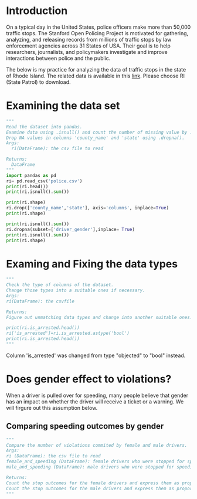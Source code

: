 # Introduction
On a typical day in the United States, police officers make more than 50,000 traffic stops.
The Stanford Open Policing Project is motivated for gathering, analyzing, and releasing records from millions of traffic stops by law enforcement agencies across 31 States of USA. 
Their goal is to help researchers, journalists, and policymakers investigate and improve interactions between police and the public.

The below is my practice for analyzing the data of traffic stops in the state of Rhode Island.
The related data is available in this [link](https://openpolicing.stanford.edu/data/). Please choose RI (State Patrol) to download.

# Examining the data set

```python
"""
Read the dataset into pandas.
Examine data using .isnull() and count the number of missing value by .isnull().sum().
Drop NA values in columns 'county_name' and 'state' using .dropna().
Args:
  ri(DataFrame): the csv file to read

Returns:
  DataFrame
"""
import pandas as pd
ri= pd.read_csv('police.csv')
print(ri.head())
print(ri.isnull().sum())

print(ri.shape)
ri.drop(['county_name','state'], axis='columns', inplace=True)
print(ri.shape)

print(ri.isnull().sum())
ri.dropna(subset=['driver_gender'],inplace= True)
print(ri.isnull().sum())
print(ri.shape)
```
# Examing and Fixing the data types
```python
"""
Check the type of columns of the dataset.
Change those types into a suitable ones if necessary.
Args:
ri(DataFrame): the csvfile

Returns:
Figure out unmatching data types and change into another suitable ones.

print(ri.is_arrested.head())
ri['is_arrested']=ri.is_arrested.astype('bool')
print(ri.is_arrested.head())
"""
```
Column 'is_arrested' was changed from type "objected" to "bool" instead.

# Does gender effect to violations?
When a driver is pulled over for speeding, many people believe that gender has an impact on whether the driver will receive a ticket or a warning. We will firgure out this assumption below.

## Comparing speeding outcomes by gender
```python
"""
Compare the number of violations commited by female and male drivers.
Args:
ri (DataFrame): the csv file to read
female_and_speeding (DataFrame): female drivers who were stopped for speeding
male_and_speeding (DataFrame): male drivers who were stopped for speeding

Returns:
Count the stop outcomes for the female drivers and express them as proportions.
Count the stop outcomes for the male drivers and express them as proportions.
"""
```

